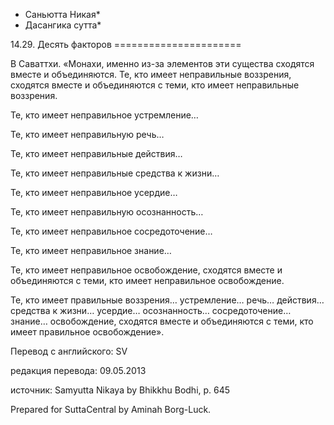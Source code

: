 * Саньютта Никая*
* Дасангика сутта*

14\.29\. Десять факторов
\=\=\=\=\=\=\=\=\=\=\=\=\=\=\=\=\=\=\=\=\=\=

В Саваттхи\. «Монахи, именно из\-за элементов эти существа сходятся вместе и объединяются\. Те, кто имеет неправильные воззрения, сходятся вместе и объединяются с теми, кто имеет неправильные воззрения\.

Те, кто имеет неправильное устремление…

Те, кто имеет неправильную речь…

Те, кто имеет неправильные действия…

Те, кто имеет неправильные средства к жизни…

Те, кто имеет неправильное усердие…

Те, кто имеет неправильную осознанность…

Те, кто имеет неправильное сосредоточение…

Те, кто имеет неправильное знание…

Те, кто имеет неправильное освобождение, сходятся вместе и объединяются с теми, кто имеет неправильное освобождение\.

Те, кто имеет правильные воззрения… устремление… речь… действия… средства к жизни… усердие… осознанность… сосредоточение… знание… освобождение, сходятся вместе и объединяются с теми, кто имеет правильное освобождение»\.

Перевод с английского: SV

редакция перевода: 09\.05\.2013

источник: Samyutta Nikaya by Bhikkhu Bodhi, p\. 645

Prepared for SuttaCentral by Aminah Borg\-Luck\.